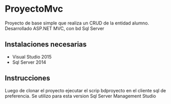 # ProyectoMvc
Proyecto de base simple que realiza un CRUD de la entidad alumno.
Desarrollado ASP.NET MVC, con bd Sql Server

## Instalaciones necesarias
 * Visual Studio 2015	
 * Sql Server 2014
 
## Instrucciones
 
Luego de clonar el proyecto ejecutar el scrip bdproyecto en el cliente sql de preferencia.
Se utilizo para esta version Sql Server Management Studio